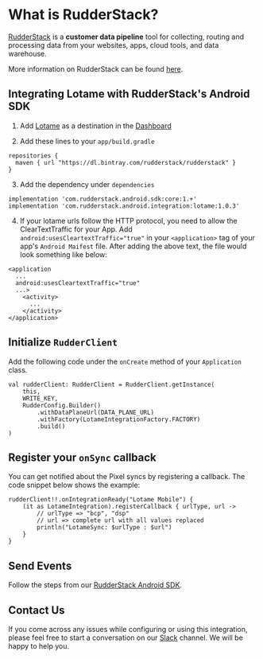 # What is RudderStack?

[RudderStack](https://rudderstack.com/) is a **customer data pipeline** tool for collecting, routing and processing data from your websites, apps, cloud tools, and data warehouse.

More information on RudderStack can be found [here](https://github.com/rudderlabs/rudder-server).

## Integrating Lotame with RudderStack's Android SDK

1. Add [Lotame](https://www.lotame.com) as a destination in the [Dashboard](https://app.rudderstack.com/)

2. Add these lines to your `app/build.gradle`
```
repositories {
  maven { url "https://dl.bintray.com/rudderstack/rudderstack" }
}
```
3. Add the dependency under ```dependencies```
```
implementation 'com.rudderstack.android.sdk:core:1.+'
implementation 'com.rudderstack.android.integration:lotame:1.0.3'
```
4. If your lotame urls follow the HTTP protocol, you need to allow the ClearTextTraffic for your App. Add `android:usesCleartextTraffic="true"` in your `<application>` tag of your app's `Android Maifest` file.
After adding the above text, the file would look something like below:
```
<application
  ...
  android:usesCleartextTraffic="true"
  ...>
    <activity>
      ...
    </activity>
</application>
```

## Initialize ```RudderClient```

Add the following code under the `onCreate` method of your `Application` class.
```
val rudderClient: RudderClient = RudderClient.getInstance(
    this,
    WRITE_KEY,
    RudderConfig.Builder()
        .withDataPlaneUrl(DATA_PLANE_URL)
        .withFactory(LotameIntegrationFactory.FACTORY)
        .build()
)
```

## Register your `onSync` callback
You can get notified about the Pixel syncs by registering a callback. The code snippet below shows the example:
```
rudderClient!!.onIntegrationReady("Lotame Mobile") {
    (it as LotameIntegration).registerCallback { urlType, url ->
        // urlType => "bcp", "dsp"
        // url => complete url with all values replaced
        println("LotameSync: $urlType : $url")
    }
}
```

## Send Events
Follow the steps from our [RudderStack Android SDK](https://github.com/rudderlabs/rudder-sdk-android).

## Contact Us

If you come across any issues while configuring or using this integration, please feel free to start a conversation on our [Slack](https://resources.rudderstack.com/join-rudderstack-slack) channel. We will be happy to help you.
